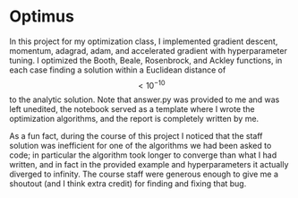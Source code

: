 # Optimus

In this project for my optimization class, I implemented gradient descent, momentum, adagrad, adam, and accelerated gradient with hyperparameter tuning. I optimized the Booth, Beale, Rosenbrock, and Ackley functions, in each case finding a solution within a Euclidean distance of $$< 10^{-10}$$ to the analytic solution. Note that answer.py was provided to me and was left unedited, the notebook served as a template where I wrote the optimization algorithms, and the report is completely written by me.

As a fun fact, during the course of this project I noticed that the staff solution was inefficient for one of the algorithms we had been asked to code; in particular the algorithm took longer to converge than what I had written, and in fact in the provided example and hyperparameters it actually diverged to infinity. The course staff were generous enough to give me a shoutout (and I think extra credit) for finding and fixing that bug.
